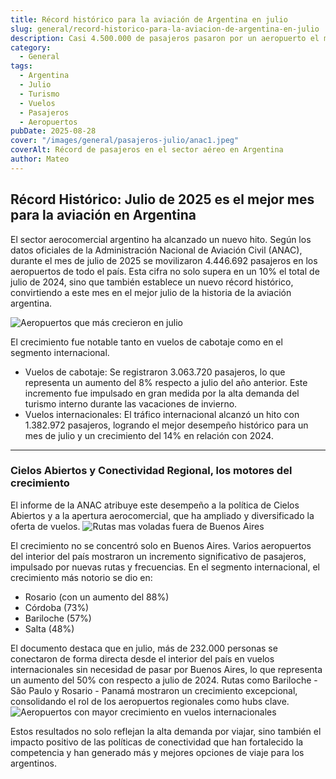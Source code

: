 ```yaml
---
title: Récord histórico para la aviación de Argentina en julio
slug: general/record-historico-para-la-aviacion-de-argentina-en-julio
description: Casi 4.500.000 de pasajeros pasaron por un aeropuerto el mes pasado.
category:
  - General
tags:
  - Argentina
  - Julio
  - Turismo
  - Vuelos
  - Pasajeros
  - Aeropuertos
pubDate: 2025-08-28
cover: "/images/general/pasajeros-julio/anac1.jpeg"
coverAlt: Récord de pasajeros en el sector aéreo en Argentina
author: Mateo
---
```


## Récord Histórico: Julio de 2025 es el mejor mes para la aviación en Argentina

El sector aerocomercial argentino ha alcanzado un nuevo hito. Según los datos oficiales de la Administración Nacional de Aviación Civil (ANAC), durante el mes de julio de 2025 se movilizaron 4.446.692 pasajeros en los aeropuertos de todo el país. Esta cifra no solo supera en un 10% el total de julio de 2024, sino que también establece un nuevo récord histórico, convirtiendo a este mes en el mejor julio de la historia de la aviación argentina.

<img src="/images/general/pasajeros-julio/anac2.jpeg" alt="Aeropuertos que más crecieron en julio">

El crecimiento fue notable tanto en vuelos de cabotaje como en el segmento internacional.

* Vuelos de cabotaje: Se registraron 3.063.720 pasajeros, lo que representa un aumento del 8% respecto a julio del año anterior. Este incremento fue impulsado en gran medida por la alta demanda del turismo interno durante las vacaciones de invierno.
* Vuelos internacionales: El tráfico internacional alcanzó un hito con 1.382.972 pasajeros, logrando el mejor desempeño histórico para un mes de julio y un crecimiento del 14% en relación con 2024.

***

### Cielos Abiertos y Conectividad Regional, los motores del crecimiento

El informe de la ANAC atribuye este desempeño a la política de Cielos Abiertos y a la apertura aerocomercial, que ha ampliado y diversificado la oferta de vuelos.
<img src="/images/general/pasajeros-julio/anac4.jpeg" alt="Rutas mas voladas fuera de Buenos Aires">

El crecimiento no se concentró solo en Buenos Aires. Varios aeropuertos del interior del país mostraron un incremento significativo de pasajeros, impulsado por nuevas rutas y frecuencias. En el segmento internacional, el crecimiento más notorio se dio en:

* Rosario (con un aumento del 88%)
* Córdoba (73%)
* Bariloche (57%)
* Salta (48%)

El documento destaca que en julio, más de 232.000 personas se conectaron de forma directa desde el interior del país en vuelos internacionales sin necesidad de pasar por Buenos Aires, lo que representa un aumento del 50% con respecto a julio de 2024. Rutas como Bariloche - São Paulo y Rosario - Panamá mostraron un crecimiento excepcional, consolidando el rol de los aeropuertos regionales como hubs clave.
<img src="/images/general/pasajeros-julio/anac3.jpeg" alt="Aeropuertos con mayor crecimiento en vuelos internacionales">

Estos resultados no solo reflejan la alta demanda por viajar, sino también el impacto positivo de las políticas de conectividad que han fortalecido la competencia y han generado más y mejores opciones de viaje para los argentinos.
